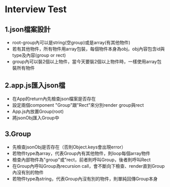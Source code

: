 # Interview Test

## 1.json檔案設計
* root-group內可以是string(空group)或是array(有其他物件)
* 若有其他物件，所有物件用array包裝，每個物件本身為obj，obj內容包含id與type及內容(group or rect)
* group內可以裝2個以上物件，當今天要裝2個以上物件時，一樣使用array包裝所有物件

## 2.app.js匯入json檔
* 在App的return內先檢查json檔案是否存在
* 設定兩個component "Group"跟"Rect"來分別render group與rect
* App.js內放置Group(root)
* 將jsonObj匯入Group中

## 3.Group
* 先檢查jsonObj是否存在（否則Object.keys會出現error）
* 若物件type為array，代表Group內有其他物件，則loop每個array物件
* 檢查內部物件為"group"或"rect，前者則呼叫Group，後者則呼叫Rect
* 在Group內呼叫Group為recursion call，會不斷向下檢查、render直到Group內沒有別的物件
* 若物件type為string，代表Group內沒有別的物件，則單純回傳Group本身
